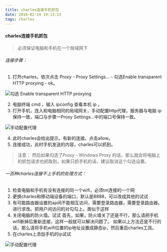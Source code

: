 ```yaml
---
title: charles连接手机抓包
date: 2018-02-19 19:13:13
tags: charles
---
```

#### charles连接手机抓包
> 必须保证电脑和手机在一个局域网下

###### 连接步骤：
1. 打开charles，依次点击 Proxy - Proxy Settings... - 勾选Enable transparent HTTP proxying - ok。

![勾选 Enable transparent HTTP proxying](/img/charles_01.png)
<!--more-->
2. 电脑终端 cmd ，输入 ipconfig 查看本机 ip 。
3. 打开手机，连入和电脑相同的局域网关，手动配置http代理，服务器与电脑 ip 保持一致，端口与步骤一Proxy Settings...中的端口号保持一致。

![手动配置代理](/img/charles_02.png)

4. 此时charles会给出提示。有新的连接。点击allow。
5. 连接成功，此时手机发送的内容，charles可以抓到。

> 注意： 然后如果勾选了Proxy - Windows Proxy 的话，那么就会将电脑上的抓包请求也抓取到，如果只抓手机的话，建议取消这个勾选设置。

###### 一百种charles连接不上手机的处理方式：
1. 检查电脑和手机有没有连接的同一个wifi，必须tm连接的一个网
2. 更换charles和移动端设备的端口，默认是8888，可以改成其他的试试
3. 有可能路由器设置的ap间不能相互访问，需要登录路由器，需要登录路由器。进行求改。把用户间访问的对勾勾上。类似于这样
4. 关闭电脑的防火墙。试试 首先，如果，防火墙关了还是不行，那么请把手机wifi断掉后重新连接，这样一般就可以解决问题了。 如果以上方法还是不行的话，那么请将手机wifi位置的ip地址设置成静态ip，然后重启charles工具。
5. 在charles上添加手机的ip试试

![手动配置代理](https://y-cwei.github.io/styles/images/mdimages/charles_03.jpg)

